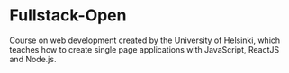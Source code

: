 # Fullstack-Open
Course on web development created by the University of Helsinki, which teaches how to create single page applications with JavaScript, ReactJS and Node.js.

